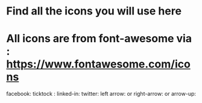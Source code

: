 # Find all the icons you will use here

# All icons are from font-awesome via : https://www.fontawesome.com/icons
<script src="https://kit.fontawesome.com/c33ca046a8.js" crossorigin="anonymous"></script>

facebook: <i class="fa-brands fa-facebook"></i> 
ticktock :<i class="fa-brands fa-tiktok"></i>
linked-in: <i class="fa-brands fa-linkedin-in"></i>
twitter: <i class="fa-brands fa-twitter"></i>
left arrow:<i class="fa-solid fa-circle-arrow-left"></i> or <i class="fa-regular fa-circle-arrow-left"></i>
right-arrow:<i class="fa-solid fa-circle-arrow-right"></i> or <i class="fa-regular fa-circle-arrow-right"></i>
arrow-up:<i class="fa-solid fa-arrow-up"></i>